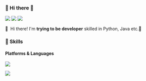 ### 🤞 Hi there 👋
<p>
  <a href="" target="_blank"><img src="https://img.shields.io/badge/Tech_Blog-DD0B78?style=flat-square&logo=GitHub%20Sponsors&logoColor=white"/></a>
  <a href="" target="_blank"><img src="https://img.shields.io/badge/InKunAn-0A66C2?style=flat-square&logo=Linkedin&logoColor=white"/></a>
  <a href="mailto:dlsrbs98@gmail.com" target="_blank"><img src="https://img.shields.io/badge/dlsrbs98@gmail.com-EA4335?style=flat-square&logo=Gmail&logoColor=white"/></a>
</p>

<p>
  👋&nbsp; Hi there! I'm <b>trying to be developer</b> skilled in Python, Java etc.🚀<br/>
</p>


### 💪 Skills
#### Platforms & Languages
<p>
  <img src="https://img.shields.io/badge/Python-3776AB.svg?&style=for-the-badge&logo=Python&logoColor=white"/>
</p>
<p>
  <img src="https://img.shields.io/badge/Java-3776AB.svg?&style=for-the-badge&logo=Java&logoColor=white"/>
</p>
